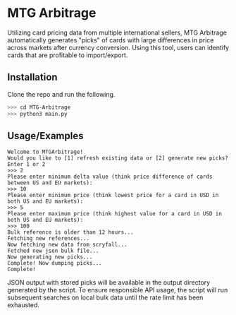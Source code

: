 
# MTG Arbitrage

Utilizing card pricing data from multiple international sellers, MTG Arbitrage automatically generates "picks" of cards with large differences in price across markets after currency conversion. Using this tool, users can identify cards that are profitable to import/export.


## Installation

Clone the repo and run the following.

```bash
>>> cd MTG-Arbitrage
>>> python3 main.py
```
    

## Usage/Examples

```
Welcome to MTGArbitrage!
Would you like to [1] refresh existing data or [2] generate new picks?
Enter 1 or 2
>>> 2
Please enter minimum delta value (think price difference of cards between US and EU markets): 
>>> 10
Please enter minimum price (think lowest price for a card in USD in both US and EU markets): 
>>> 5
Please enter maximum price (think highest value for a card in USD in both US and EU markets):
>>> 100
Bulk reference is older than 12 hours...
Fetching new references...
Now fetching new data from scryfall...
Fetched new json bulk file...
Now generating new picks...
Complete! Now dumping picks...
Complete! 
```

JSON output with stored picks will be available in the output directory generated by the script. To ensure responsible API usage, the script will run subsequent searches on local bulk data until the rate limit has been exhausted.
